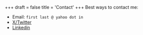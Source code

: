 
+++
draft = false
title = 'Contact'
+++
Best ways to contact me:
* Email: ```first last @ yahoo dot in```
* [X/Twitter](https://x.com/kums_14)
* [Linkedin](https://www.linkedin.com/in/kumaran-gowrisankar-53969616a/)

